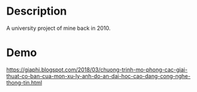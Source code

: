 # Description
A university project of mine back in 2010.

# Demo
https://giaphi.blogspot.com/2018/03/chuong-trinh-mo-phong-cac-giai-thuat-co-ban-cua-mon-xu-ly-anh-do-an-dai-hoc-cao-dang-cong-nghe-thong-tin.html
